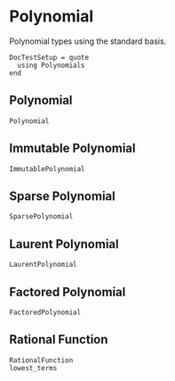 # Polynomial

Polynomial types using the standard basis.

```@meta
DocTestSetup = quote
  using Polynomials
end
```

## Polynomial

```@docs
Polynomial
```

## Immutable Polynomial

```@docs
ImmutablePolynomial
```

## Sparse Polynomial

```@docs
SparsePolynomial
```

## Laurent Polynomial

```@docs
LaurentPolynomial
```

## Factored Polynomial

```@docs
FactoredPolynomial
```

## Rational Function
```@docs
RationalFunction
lowest_terms
```
